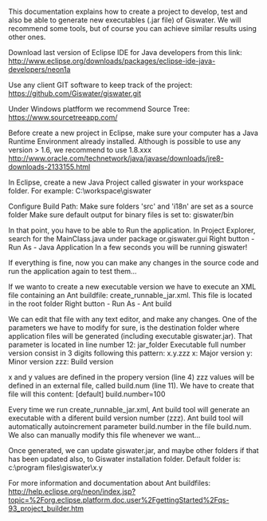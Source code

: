 This documentation explains how to create a project to develop, test and also be able to generate new executables (.jar file) of Giswater. 
We will recommend some tools, but of course you can achieve similar results using other ones. 

Download last version of Eclipse IDE for Java developers from this link:
http://www.eclipse.org/downloads/packages/eclipse-ide-java-developers/neon1a

Use any client GIT software to keep track of the project:
https://github.com/Giswater/giswater.git

Under Windows platfform we recommend Source Tree:
https://www.sourcetreeapp.com/

Before create a new project in Eclipse, make sure your computer has a Java Runtime Environment already installed. Although is possible to use any version > 1.6, we recommend to use 1.8.xxx
http://www.oracle.com/technetwork/java/javase/downloads/jre8-downloads-2133155.html

In Eclipse, create a new Java Project called giswater in your workspace folder. For example: 
C:\workspace\giswater

Configure Build Path:
Make sure folders 'src' and 'i18n' are set as a source folder
Make sure default output for binary files is set to: giswater/bin

In that point, you have to be able to Run the application.
In Project Explorer, search for the MainClass.java under package or.giswater.gui
Right button - Run As - Java Application
In a few seconds you will be running giswater!

If everything is fine, now you can make any changes in the source code and run the application again to test them...

If we wanto to create a new executable version we have to execute an XML file containing an Ant buildfile: create_runnable_jar.xml. This file is located in the root folder
Right button - Run As - Ant build

We can edit that file with any text editor, and make any changes. One of the parameters we have to modify for sure, is the destination folder where application files will be generated (including executable giswater.jar). That parameter is located in line number 12: jar_folder
Executable full number version consist in 3 digits following this pattern: x.y.zzz
x: Major version
y: Minor version
zzz: Build version

x and y values are defined in the propery version (line 4)
zzz values will be defined in an external file, called build.num (line 11). We have to create that file will this content:
[default]
build.number=100

Every time we run create_runnable_jar.xml, Ant build tool will generate an executable with a diferent build version number (zzz). 
Ant build tool will automatically autoincrement parameter build.number in the file build.num. We also can manually modify this file whenever we want...

Once generated, we can update giswater.jar, and maybe other folders if that has been updated also, to Giswater installation folder. Default folder is:
c:\program files\giswater\x.y

For more information and documentation about Ant buildfiles:
http://help.eclipse.org/neon/index.jsp?topic=%2Forg.eclipse.platform.doc.user%2FgettingStarted%2Fqs-93_project_builder.htm


